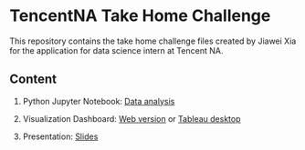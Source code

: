 # TencentNA Take Home Challenge

This repository contains the take home challenge files created by Jiawei Xia for the application for data science intern at Tencent NA.

## Content

1. Python Jupyter Notebook: [Data analysis](KarvieX/..)

2. Visualization Dashboard: [Web version](xxx) or [Tableau desktop](...)

3. Presentation: [Slides](...)
